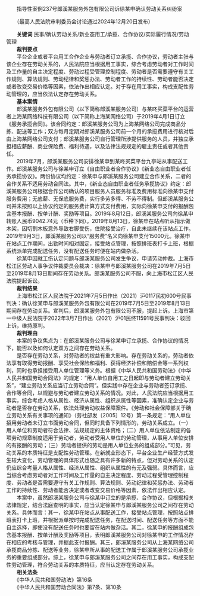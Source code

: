 　　指导性案例237号郎溪某服务外包有限公司诉徐某申确认劳动关系纠纷案

　　（最高人民法院审判委员会讨论通过2024年12月20日发布）

　　**关键词** 民事/确认劳动关系/新业态用工/承揽、合作协议/实际履行情况/劳动管理  
　　**裁判要点**  
　　平台企业或者平台用工合作企业与劳动者订立承揽、合作协议，劳动者主张与该企业存在劳动关系的，人民法院应当根据用工事实，综合考虑劳动者对工作时间及工作量的自主决定程度、劳动过程受管理控制程度、劳动者是否需要遵守有关工作规则、算法规则、劳动纪律和奖惩办法、劳动者工作的持续性、劳动者能否决定或者改变交易价格等因素，依法作出相应认定。对于存在用工事实，构成支配性劳动管理的，应当依法认定存在劳动关系。  
　　**基本案情**  
　　郎溪某服务外包有限公司（以下简称郎溪某服务公司）与某咚买菜平台的运营者上海某网络科技有限公司（以下简称上海某网络公司）于2019年4月1日订立《服务承揽合同》。该合同约定：郎溪某服务公司为上海某网络公司完成商品分拣、配送等工作；双方每月定期对郎溪某服务公司前一个月的承揽费用进行核对后由上海某网络公司支付；郎溪某服务公司自行管理所涉提供服务的人员，并独立承担相应薪酬、商业保险费、福利待遇，以及法律法规规定的雇主责任或者其他责任。  
　　2019年7月，郎溪某服务公司安排徐某申到某咚买菜平台九亭站从事配送工作。郎溪某服务公司与徐某申订立《自由职业者合作协议》《新业态自由职业者任务承揽协议》。两份协议均约定：徐某申与郎溪某服务公司建立合作关系，二者的合作关系不适用劳动合同法。其中，《新业态自由职业者任务承揽协议》约定：郎溪某服务公司根据合作公司确认的项目服务人员服务标准及费用标准向徐某申支付服务费用；无底薪、无保底服务费，实行多劳多得、不劳不得制。但郎溪某服务公司并未按照以上协议约定的服务费计算方式支付费用，实际向徐某申支付的报酬包含基本报酬、按单计酬、奖励等项目。2019年8月12日，郎溪某服务公司向徐某申转账人民币9042.74元（币种下同）。2019年8月13日，徐某申在站点听从指示做木架，因切割木板意外导致右脚受伤，住院接受治疗，自此未继续在该站点工作。2019年9月3日，郎溪某服务公司以“服务费”名义向徐某申支付15000元。徐某申在站点工作期间，出勤时间相对固定，接受站点管理，按照排班表打卡上班，根据系统派单完成配送任务，没有配送任务时便在站内做杂活。  
　　徐某申因就工伤认定问题与郎溪某服务公司发生争议，申请劳动仲裁。上海市松江区劳动人事争议仲裁委员会裁决：徐某申与郎溪某服务公司在2019年7月5日至2019年8月13日期间存在劳动关系。郎溪某服务公司不服，向上海市松江区人民法院提起诉讼。  
　　**裁判结果**  
　　上海市松江区人民法院于2021年7月5日作出（2021）沪0117民初600号民事判决：确认徐某申与郎溪某服务外包有限公司在2019年7月5日至2019年8月13日期间存在劳动关系。宣判后，郎溪某服务外包有限公司不服，提起上诉。上海市第一中级人民法院于2022年3月7日作出（2021）沪01民终11591号民事判决：驳回上诉，维持原判。  
　　**裁判理由**  
　　本案的争议焦点为：在郎溪某服务公司与徐某申订立承揽、合作协议的情况下，能否以及如何认定双方之间存在劳动关系。  
　　是否存在劳动关系，对劳动者的权益有重大影响。存在劳动关系的，劳动者依法享有取得劳动报酬、享受社会保险和福利、获得经济补偿和赔偿金等一系列权利，同时也承担接受用人单位管理等义务。根据《中华人民共和国劳动法》《中华人民共和国劳动合同法》的规定：“用人单位自用工之日起即与劳动者建立劳动关系”，“建立劳动关系应当订立劳动合同”。但实践中存在企业与劳动者签订承揽、合作等合同，以规避与劳动者建立劳动关系的情况。对此，人民法院应当根据用工事实，综合考虑人格从属性、经济从属性、组织从属性等因素，准确认定企业与劳动者是否存在劳动关系，依法处理劳动权益保障案件。《劳动和社会保障部关于确立劳动关系有关事项的通知》（劳社部发〔2005〕12号）第一条规定：“用人单位招用劳动者未订立书面劳动合同，但同时具备下列情形的，劳动关系成立。（一）用人单位和劳动者符合法律、法规规定的主体资格；（二）用人单位依法制定的各项劳动规章制度适用于劳动者，劳动者受用人单位的劳动管理，从事用人单位安排的有报酬的劳动；（三）劳动者提供的劳动是用人单位业务的组成部分。”可见，劳动关系的本质特征是支配性劳动管理。在新就业形态下，平台企业生产经营方式发生较大变化，劳动管理的具体形式也随之具有许多新的特点，但对劳动关系的认定仍应综合考量人格从属性、经济从属性、组织从属性的有无及强弱。具体而言，应当综合考虑劳动者对工作时间及工作量的自主决定程度、劳动过程受管理控制程度、劳动者是否需要遵守有关工作规则、算法规则、劳动纪律和奖惩办法、劳动者工作的持续性、劳动者能否决定或者改变交易价格等因素，依法作出相应认定。  
　　本案中，虽然郎溪某服务公司与徐某申订立的是承揽、合作协议，但根据相关法律规定，结合法庭查明的事实，应当认定徐某申与郎溪某服务公司之间存在劳动关系。具体而言：其一，徐某申在站点从事配送工作，接受站点管理，按照站点排班表打卡上班，并根据派单按时完成配送任务，在配送时间、配送任务等方面不能自主选择，即使没有配送任务时也要留在站内做杂活。其二，徐某申的报酬组成包含基本报酬、按单计酬及奖励等项目，表明郎溪某服务公司对徐某申的工作情况存在相应的考核与管理，并据此支付报酬。其三，郎溪某服务公司从上海某网络公司承揽商品分拣、配送等业务，徐某申所从事的配送工作属于郎溪某服务公司承揽业务的重要组成部分。综上，徐某申与郎溪某服务公司之间存在用工事实，构成支配性劳动管理，符合劳动关系的本质特征，应当认定存在劳动关系。  
　　**相关法条**  
　　《中华人民共和国劳动法》第16条  
　　《中华人民共和国劳动合同法》第7条、第10条